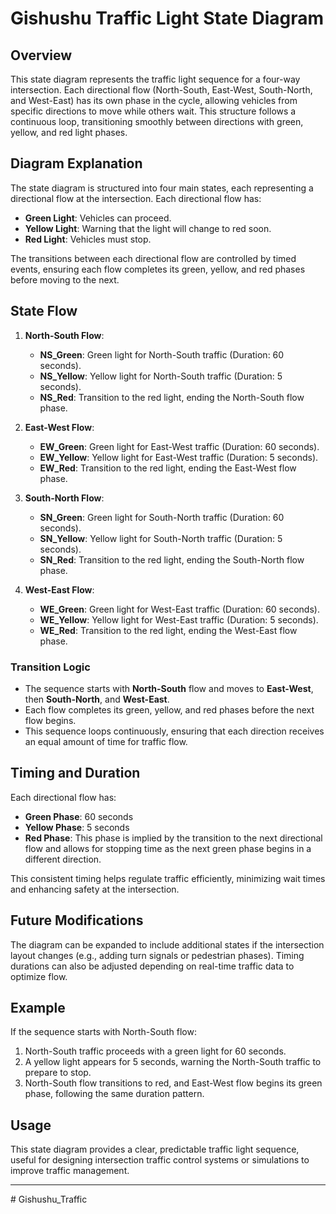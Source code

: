 

# Gishushu Traffic Light State Diagram

## Overview
This state diagram represents the traffic light sequence for a four-way intersection. Each directional flow (North-South, East-West, South-North, and West-East) has its own phase in the cycle, allowing vehicles from specific directions to move while others wait. This structure follows a continuous loop, transitioning smoothly between directions with green, yellow, and red light phases.

## Diagram Explanation
The state diagram is structured into four main states, each representing a directional flow at the intersection. Each directional flow has:
- **Green Light**: Vehicles can proceed.
- **Yellow Light**: Warning that the light will change to red soon.
- **Red Light**: Vehicles must stop.

The transitions between each directional flow are controlled by timed events, ensuring each flow completes its green, yellow, and red phases before moving to the next.

## State Flow
1. **North-South Flow**:
   - **NS_Green**: Green light for North-South traffic (Duration: 60 seconds).
   - **NS_Yellow**: Yellow light for North-South traffic (Duration: 5 seconds).
   - **NS_Red**: Transition to the red light, ending the North-South flow phase.

2. **East-West Flow**:
   - **EW_Green**: Green light for East-West traffic (Duration: 60 seconds).
   - **EW_Yellow**: Yellow light for East-West traffic (Duration: 5 seconds).
   - **EW_Red**: Transition to the red light, ending the East-West flow phase.

3. **South-North Flow**:
   - **SN_Green**: Green light for South-North traffic (Duration: 60 seconds).
   - **SN_Yellow**: Yellow light for South-North traffic (Duration: 5 seconds).
   - **SN_Red**: Transition to the red light, ending the South-North flow phase.

4. **West-East Flow**:
   - **WE_Green**: Green light for West-East traffic (Duration: 60 seconds).
   - **WE_Yellow**: Yellow light for West-East traffic (Duration: 5 seconds).
   - **WE_Red**: Transition to the red light, ending the West-East flow phase.

### Transition Logic
- The sequence starts with **North-South** flow and moves to **East-West**, then **South-North**, and **West-East**.
- Each flow completes its green, yellow, and red phases before the next flow begins.
- This sequence loops continuously, ensuring that each direction receives an equal amount of time for traffic flow.

## Timing and Duration
Each directional flow has:
- **Green Phase**: 60 seconds
- **Yellow Phase**: 5 seconds
- **Red Phase**: This phase is implied by the transition to the next directional flow and allows for stopping time as the next green phase begins in a different direction.

This consistent timing helps regulate traffic efficiently, minimizing wait times and enhancing safety at the intersection.

## Future Modifications
The diagram can be expanded to include additional states if the intersection layout changes (e.g., adding turn signals or pedestrian phases). Timing durations can also be adjusted depending on real-time traffic data to optimize flow.

## Example
If the sequence starts with North-South flow:
1. North-South traffic proceeds with a green light for 60 seconds.
2. A yellow light appears for 5 seconds, warning the North-South traffic to prepare to stop.
3. North-South flow transitions to red, and East-West flow begins its green phase, following the same duration pattern.

## Usage
This state diagram provides a clear, predictable traffic light sequence, useful for designing intersection traffic control systems or simulations to improve traffic management.

---

#   G i s h u s h u _ T r a f f i c  
 